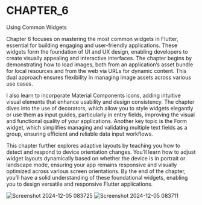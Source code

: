 # CHAPTER_6
Using Common Widgets


Chapter 6 focuses on mastering the most common widgets in Flutter, essential for building engaging and user-friendly applications. These widgets form the foundation of UI and UX design, enabling developers to create visually appealing and interactive interfaces. The chapter begins by demonstrating how to load images, both from an application’s asset bundle for local resources and from the web via URLs for dynamic content. This dual approach ensures flexibility in managing image assets across various use cases.

I also learn to incorporate Material Components icons, adding intuitive visual elements that enhance usability and design consistency. The chapter dives into the use of decorators, which allow you to style widgets elegantly or use them as input guides, particularly in entry fields, improving the visual and functional quality of your applications. Another key topic is the Form widget, which simplifies managing and validating multiple text fields as a group, ensuring efficient and reliable data input workflows.

This chapter further explores adaptive layouts by teaching you how to detect and respond to device orientation changes. You’ll learn how to adjust widget layouts dynamically based on whether the device is in portrait or landscape mode, ensuring your app remains responsive and visually optimized across various screen orientations. By the end of the chapter, you’ll have a solid understanding of these foundational widgets, enabling you to design versatile and responsive Flutter applications.

![Screenshot 2024-12-05 083725](https://github.com/user-attachments/assets/095ba8cc-7e03-4ece-97f7-53451078075c)
![Screenshot 2024-12-05 083711](https://github.com/user-attachments/assets/076ce13c-9092-4414-bfca-b4bd7d6e32b8)
